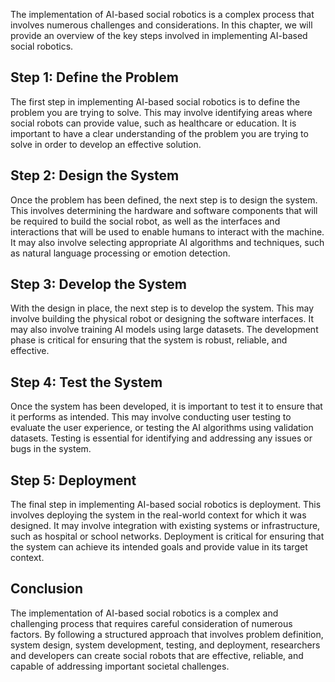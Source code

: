 
The implementation of AI-based social robotics is a complex process that involves numerous challenges and considerations. In this chapter, we will provide an overview of the key steps involved in implementing AI-based social robotics.

Step 1: Define the Problem
--------------------------

The first step in implementing AI-based social robotics is to define the problem you are trying to solve. This may involve identifying areas where social robots can provide value, such as healthcare or education. It is important to have a clear understanding of the problem you are trying to solve in order to develop an effective solution.

Step 2: Design the System
-------------------------

Once the problem has been defined, the next step is to design the system. This involves determining the hardware and software components that will be required to build the social robot, as well as the interfaces and interactions that will be used to enable humans to interact with the machine. It may also involve selecting appropriate AI algorithms and techniques, such as natural language processing or emotion detection.

Step 3: Develop the System
--------------------------

With the design in place, the next step is to develop the system. This may involve building the physical robot or designing the software interfaces. It may also involve training AI models using large datasets. The development phase is critical for ensuring that the system is robust, reliable, and effective.

Step 4: Test the System
-----------------------

Once the system has been developed, it is important to test it to ensure that it performs as intended. This may involve conducting user testing to evaluate the user experience, or testing the AI algorithms using validation datasets. Testing is essential for identifying and addressing any issues or bugs in the system.

Step 5: Deployment
------------------

The final step in implementing AI-based social robotics is deployment. This involves deploying the system in the real-world context for which it was designed. It may involve integration with existing systems or infrastructure, such as hospital or school networks. Deployment is critical for ensuring that the system can achieve its intended goals and provide value in its target context.

Conclusion
----------

The implementation of AI-based social robotics is a complex and challenging process that requires careful consideration of numerous factors. By following a structured approach that involves problem definition, system design, system development, testing, and deployment, researchers and developers can create social robots that are effective, reliable, and capable of addressing important societal challenges.
